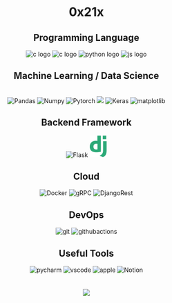 <h1 align="center" height="100">0x21x</h1>

<div align="center">
<h2>Programming Language</h2>
<img src="https://cdn.jsdelivr.net/gh/devicons/devicon/icons/c/c-original.svg" height="50" alt="c logo"  />
  <img src="https://cdn.jsdelivr.net/gh/devicons/devicon/icons/cplusplus/cplusplus-original.svg" height="50" alt="c logo"  />
  <img src="https://cdn.jsdelivr.net/gh/devicons/devicon/icons/python/python-original.svg" height="50"alt="python logo"  />
<img src="https://cdn.jsdelivr.net/gh/devicons/devicon@latest/icons/javascript/javascript-plain.svg" height="50" alt="js logo"/>
<h2>Machine Learning / Data Science</h2>

<br>
<img src="https://cdn.jsdelivr.net/gh/devicons/devicon@latest/icons/pandas/pandas-original.svg" alt="Pandas" height="50"/>
<img src="https://cdn.jsdelivr.net/gh/devicons/devicon@latest/icons/numpy/numpy-original.svg" alt="Numpy" height="50"/>
<img src="https://cdn.jsdelivr.net/gh/devicons/devicon@latest/icons/pytorch/pytorch-original.svg" alt="Pytorch" height="50" />
<img src="https://cdn.jsdelivr.net/gh/devicons/devicon@latest/icons/tensorflow/tensorflow-original.svg" height="50"/>
<img src="https://cdn.jsdelivr.net/gh/devicons/devicon@latest/icons/keras/keras-original.svg" alt="Keras" height="50"/>
<img src="https://cdn.jsdelivr.net/gh/devicons/devicon@latest/icons/matplotlib/matplotlib-original.svg" alt="matplotlib"height="50"/>

<br>
<h2>Backend Framework</h2>
<img src="https://cdn.jsdelivr.net/gh/devicons/devicon@latest/icons/flask/flask-original.svg" alt="Flask" height="50"/>
<img src="https://raw.githubusercontent.com/teamedwardforever/Readme-Generator/71f25dd8b98329b168142a6b782a107b75eab178/svg/Skills/Framework/django.svg" alt="Django" height="50"/>

<br>
<h2>Cloud</h2>
<img src="https://cdn.jsdelivr.net/gh/devicons/devicon@latest/icons/docker/docker-plain.svg" alt="Docker" height="50"/>
<img src="https://cdn.jsdelivr.net/gh/devicons/devicon@latest/icons/grpc/grpc-original.svg" alt="gRPC" height="50"/>
<img src="https://cdn.jsdelivr.net/gh/devicons/devicon@latest/icons/djangorest/djangorest-original.svg" alt="DjangoRest"height="50"/>

<br>
<h2>DevOps</h2>
<img src="https://cdn.jsdelivr.net/gh/devicons/devicon/icons/git/git-original.svg" alt="git" height="50"/>
<img src="https://cdn.jsdelivr.net/gh/devicons/devicon@latest/icons/githubactions/githubactions-original.svg" alt="githubactions" height="50"/>

<br>
<h2>Useful Tools</h2>
<img src="https://cdn.jsdelivr.net/gh/devicons/devicon@latest/icons/pycharm/pycharm-original.svg" alt="pycharm" height="50"/>
<img src="https://cdn.jsdelivr.net/gh/devicons/devicon/icons/vscode/vscode-original.svg" alt="vscode" height="50"/>
<img src="https://cdn.jsdelivr.net/gh/devicons/devicon/icons/apple/apple-original.svg" alt="apple" height="50"/>
<img src="https://cdn.jsdelivr.net/gh/devicons/devicon@latest/icons/notion/notion-original.svg" alt="Notion" height="50"/>

</div>
<br>
<br>
<div align="center">
<a href="https://github.com/0x21x">
<img align="center" src="http://github-profile-summary-cards.vercel.app/api/cards/stats?username=0x21x&theme=city_lights" height="120em" />
</div>
